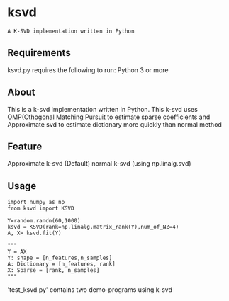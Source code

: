 # ksvd
```
A K-SVD implementation written in Python
```

Requirements
---------------------------------
ksvd.py requires the following to run:
Python 3 or more


About
----------------------------------
This is a k-svd implementation written in Python.
This k-svd uses OMP(Othogonal Matching Pursuit to estimate sparse coefficients
and Approximate svd to estimate dictionary more quickly than normal method


Feature
----------------------------------
Approximate k-svd (Default)
normal k-svd (using np.linalg.svd)


Usage  
----------------------------------
```
import numpy as np
from ksvd import KSVD

Y=random.randn(60,1000)
ksvd = KSVD(rank=np.linalg.matrix_rank(Y),num_of_NZ=4)
A, X= ksvd.fit(Y)

"""
Y = AX
Y: shape = [n_features,n_samples]
A: Dictionary = [n_features, rank]
X: Sparse = [rank, n_samples]
"""
```

'test_ksvd.py' contains two demo-programs using k-svd
